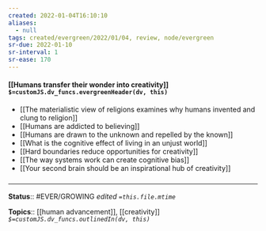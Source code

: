 ```yaml
---
created: 2022-01-04T16:10:10 
aliases:
  - null
tags: created/evergreen/2022/01/04, review, node/evergreen
sr-due: 2022-01-10
sr-interval: 1
sr-ease: 170
---
```


#### [[Humans transfer their wonder into creativity]] `$=customJS.dv_funcs.evergreenHeader(dv, this)`

- [[The materialistic view of religions examines why humans invented and clung to religion]]
- [[Humans are addicted to believing]]
- [[Humans are drawn to the unknown and repelled by the known]]
- [[What is the cognitive effect of living in an unjust world]]
- [[Hard boundaries reduce opportunities for creativity]]
- [[The way systems work can create cognitive bias]]
- [[Your second brain should be an inspirational hub of creativity]]
 

### <hr class="footnote"/>

**Status**:: #EVER/GROWING
*edited `=this.file.mtime`*

**Topics**:: [[human advancement]], [[creativity]]
*`$=customJS.dv_funcs.outlinedIn(dv, this)`*


